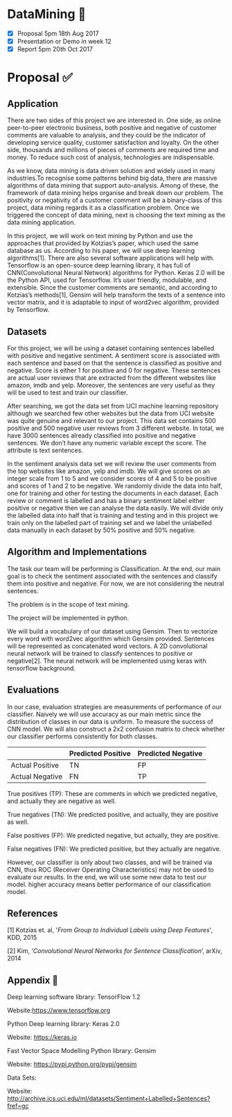 # DataMining :page_facing_up:

- [x] Proposal 5pm 18th Aug 2017
- [x] Presentation or Demo in week 12
- [x] Report 5pm 20th Oct 2017

# Proposal :white_check_mark:

## Application
There are two sides of this project we are interested in. One side, as online peer-to-peer electronic business, both positive and negative of customer comments are valuable to analysis, and they could be the indicator of developing service quality, customer satisfaction and loyalty. On the other side, thousands and millions of pieces of comments are required time and money. To reduce such cost of analysis, technologies are indispensable. 

As we know, data mining is data driven solution and widely used in many industries.To recognise some patterns behind big data, there are massive algorithms of data mining that support auto-analysis. Among of these, the framework of data mining helps organise and break down our problem. The positivity or negativity of a customer comment will be a binary-class of this project, data mining regards it as a classification problem. Once we triggered the concept of data mining, next is choosing the text mining as the data mining application. 

In this project, we will work on text mining by Python and use the approaches that provided by Kotzias’s paper, which used the same database as us. According to his paper, we will use deep learning algorithms[1]. There are also several software applications will help with. Tensorflow is an open-source deep learning library, it has full of CNN(Convolutional Neural Network) algorithms for Python. Keras 2.0 will be the Python API, used for Tensorflow. It’s user friendly, modulable, and extensible. Since the customer comments are semantic, and according to Kotzias’s methods[1], Gensim will help transform the texts of a sentence into vector matrix, and it is adaptable to input of word2vec algorithm, provided by Tensorflow. 

## Datasets		

For this project, we will be using a dataset containing sentences labelled with positive and negative sentiment. A sentiment score is associated with each sentence and based on that the sentence is classified as positive and negative. Score is either 1 for positive and 0 for negative. These sentences are actual user reviews that are extracted from the different websites like amazon, imdb and yelp. Moreover, the sentences are very useful as they will be used to test and train our classifier. 

After searching, we got the data set from UCI machine learning repository although we searched few other websites but the data from UCI website was quite genuine and relevant to our project. This data set contains 500 positive and 500 negative user reviews from 3 different website. In total, we have 3000 sentences already classified into positive and negative sentences. We don’t have any numeric variable except the score. The attribute is text sentences. 

In the sentiment analysis data set we will review the user comments from the top websites like amazon, yelp and imdb. We will give scores on an integer scale from 1 to 5 and we consider scores of 4 and 5 to be positive and scores of 1 and 2 to be negative. We randomly divide the data into half, one for training and other for testing the documents in each dataset. Each review or comment is labelled and has a binary sentiment label either positive or negative then we can analyse the data easily. We will divide only the labelled data into half that is training and testing and in this project we train only on the labelled part of training set and we label the unlabelled data manually in each dataset by 50% positive and 50% negative. 

## Algorithm and Implementations		
The task our team will be performing is Classification. At the end, our main goal is to check the sentiment associated with the sentences and classify them into positive and negative. For now, we are not considering the neutral sentences.

The problem is in the scope of text mining. 

The project will be implemented in python.

We will build a vocabulary of our dataset using Gensim. Then to vectorize every word with word2vec algorithm which Gensim provided. Sentences will be represented as concatenated word vectors. A 2D convolutional neural network will be trained to classify sentences to positive or negative[2]. The neural network will be implemented using keras with tensorflow background.

## Evaluations	
In our case, evaluation strategies are measurements of performance of our classifier. Naively we will use accuracy as our main metric since the distribution of classes in our data is uniform. To measure the success of CNN model. We will also construct a 2x2 confusion matrix to check whether our classifier performs consistently for both classes.

|                      | Predicted Positive | Predicted Negative |
| -------------------- | ------------------ |------------------|
| Actual Positive      | TN                 | FP               |
| Actual Negative      | FN                 | TP               |


True positives (TP): These are comments in which we predicted negative, and actually they are negative as well.

True negatives (TN): We predicted positive, and actually, they are positive as well.

False positives (FP): We predicted negative, but actually, they are positive.

False negatives (FN): We predicted positive, but they actually are negative. 


However, our classifier is only about two classes, and will be trained via CNN, thus ROC (Receiver Operating Characteristics) may not be used to evaluate our results. 
In the end, we will use some new data to test our model. higher accuracy means better performance of our classification model.

## References
[1] Kotzias et. al, '*From Group to Individual Labels using Deep Features*', KDD, 2015 

[2] Kim, ‘*Convolutional Neural Networks for Sentence Classification*’, arXiv, 2014

## Appendix	:link:						
Deep learning software library: TensorFlow 1.2

Website:https://www.tensorflow.org

Python Deep learning library: Keras 2.0

Website: https://keras.io

Fast Vector Space Modelling Python library: Gensim

Website: https://pypi.python.org/pypi/gensim

Data Sets:

Website: http://archive.ics.uci.edu/ml/datasets/Sentiment+Labelled+Sentences?fref=gc

